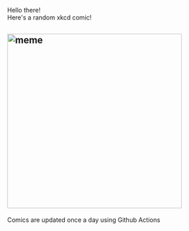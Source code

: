 Hello there! <br>Here's a random xkcd comic!<br>
## <img src="https://imgs.xkcd.com/comics/before_sunrise.png" alt="meme" width="400"/><br>
Comics are updated once a day using Github Actions